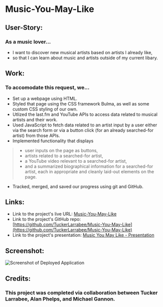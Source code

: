 # Music-You-May-Like

## User-Story:
### As a music lover...
* I want to discover new musical artists based on artists I already like,
* so that I can learn about music and artists outside of my current libary.

## Work:
### To accomodate this request, we...
* Set up a webpage using HTML.
* Styled that page using the CSS framework Bulma, as well as some custom CSS styling of our own.
* Utlized the last.fm and YouTube APIs to access data related to musical artists and their work.
* Used JavaScript to fetch data related to an artist input by a user either via the search form or via a button click (for an already searched-for artist) from those APIs.
* Implemented functionality that displays 
> * user inputs on the page as buttons,
> * artists related to a searched-for artist,
> * a YouTube video relevant to a searched-for artist,
> * and a summarized biographical information for a searched-for artist, each in appropriate and cleanly laid-out elements on the page.
* Tracked, merged, and saved our progress using git and GitHub.

## Links:
* Link to the project's live URL: [Music-You-May-Like](https://tuckerlarrabee.github.io/Music-You-May-Like/)
* Link to the project's GitHub repo: [https://github.com/TuckerLarrabee/Music-You-May-Like](https://github.com/TuckerLarrabee/Music-You-May-Like) 
* Link to the project's presentation: [Music You May Like - Presentation](https://docs.google.com/presentation/d/1XJDvOXy83Q_CJqJ9zm0-IgOi-Dj8P-ulhuz8JWcEGgU/edit#slide=id.p)

## Screenshot:
![Screenshot of Deployed Application](./assets/images/Music-You-May-Like_Screenshot.png) 

## Credits:
### This project was completed via collaboration between Tucker Larrabee, Alan Phelps, and Michael Gannon.
